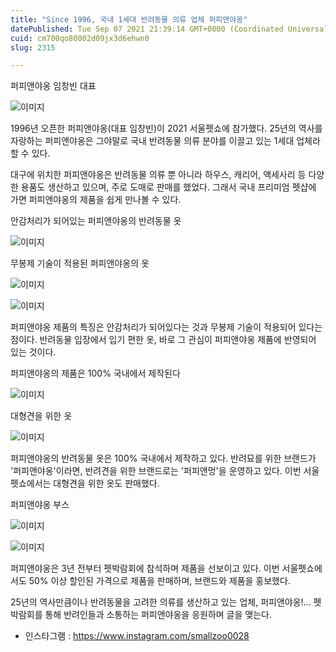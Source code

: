 ```yaml
---
title: "Since 1996, 국내 1세대 반려동물 의류 업체 퍼피앤야옹"
datePublished: Tue Sep 07 2021 21:39:14 GMT+0000 (Coordinated Universal Time)
cuid: cm700qo80002d09jx3d6ehwn0
slug: 2315

---
```



퍼피앤야옹 임창빈 대표

![이미지](https://cdn.hashnode.com/res/hashnode/image/upload/v1739250309429/1ddd6656-b739-42b4-ac67-8cc2b5079183.jpeg)

1996년 오픈한 퍼피앤야옹(대표 임창빈)이 2021 서울펫쇼에 참가했다. 25년의 역사를 자랑하는 퍼피앤야옹은 그야말로 국내 반려동물 의류 분야를 이끌고 있는 1세대 업체라 할 수 있다.

대구에 위치한 퍼피앤야옹은 반려동물 의류 뿐 아니라 하우스, 캐리어, 액세사리 등 다양한 용품도 생산하고 있으며, 주로 도매로 판매를 했었다. 그래서 국내 프리미엄 펫샵에 가면 퍼피앤야옹의 제품을 쉽게 만나볼 수 있다.

안감처리가 되어있는 퍼피앤야옹의 반려동물 옷

![이미지](https://cdn.hashnode.com/res/hashnode/image/upload/v1739250311959/2f707e93-26d3-4bae-9d26-9074ef00eecd.jpeg)

무봉제 기술이 적용된 퍼피앤야옹의 옷

![이미지](https://cdn.hashnode.com/res/hashnode/image/upload/v1739250314613/78a36b90-fbb0-46d4-8ff0-0e4fdc539200.jpeg)

![이미지](https://cdn.hashnode.com/res/hashnode/image/upload/v1739250317255/ffc85e13-2ec8-4ca9-8d59-023ff0775ace.jpeg)

퍼피앤야옹 제품의 특징은 안감처리가 되어있다는 것과 무봉제 기술이 적용되어 있다는 점이다. 반려동물 입장에서 입기 편한 옷, 바로 그 관심이 퍼피앤야옹 제품에 반영되어 있는 것이다.

퍼피앤야옹의 제품은 100% 국내에서 제작된다

![이미지](https://cdn.hashnode.com/res/hashnode/image/upload/v1739250319919/35ac4066-2a64-44c2-901f-6a3c6604daf2.jpeg)

대형견을 위한 옷

![이미지](https://cdn.hashnode.com/res/hashnode/image/upload/v1739250323008/d5f68725-debd-4f65-a95f-bcc6c3fe37d9.jpeg)

퍼피앤야옹의 반려동물 옷은 100% 국내에서 제작하고 있다. 반려묘를 위한 브랜드가 '퍼피앤야옹'이라면, 반려견을 위한 브랜드로는 '퍼피앤멍'을 운영하고 있다. 이번 서울펫쇼에서는 대형견을 위한 옷도 판매했다.

퍼피앤야옹 부스

![이미지](https://cdn.hashnode.com/res/hashnode/image/upload/v1739250326065/d6a6d3dd-b036-4e49-9a9d-a2a2a6aaf6c4.jpeg)

![이미지](https://cdn.hashnode.com/res/hashnode/image/upload/v1739250328872/cc74f433-9e42-4a8a-a4cf-ba70841725b2.jpeg)

퍼피앤야옹은 3년 전부터 펫박람회에 참석하며 제품을 선보이고 있다. 이번 서울펫쇼에서도 50% 이상 할인된 가격으로 제품을 판매하며, 브랜드와 제품을 홍보했다.

25년의 역사만큼이나 반려동물을 고려한 의류를 생산하고 있는 업체, 퍼피앤야옹!... 펫박람회를 통해 반려인들과 소통하는 퍼피앤야옹을 응원하며 글을 맺는다.

- 인스타그램 : https://www.instagram.com/smallzoo0028